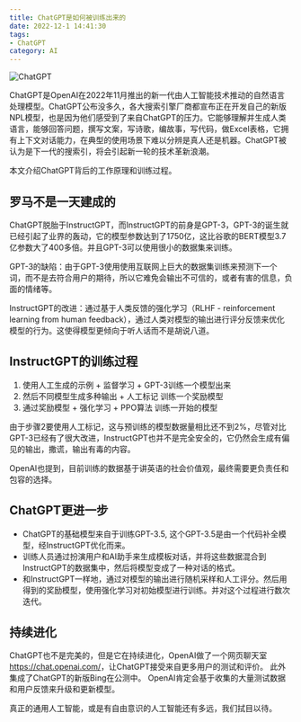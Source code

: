 ```yaml
---
title: ChatGPT是如何被训练出来的
date: 2022-12-1 14:41:30
tags:
- ChatGPT
category: AI
---
```


![ChatGPT](https://cdn.openai.com/chatgpt/draft-20221129c/ChatGPT_Diagram.svg)

ChatGPT是OpenAI在2022年11月推出的新一代由人工智能技术推动的自然语言处理模型。ChatGPT公布没多久，各大搜索引擎厂商都宣布正在开发自己的新版NPL模型，也是因为他们感受到了来自ChatGPT的压力。它能够理解并生成人类语言，能够回答问题，撰写文案，写诗歌，编故事，写代码，做Excel表格，它拥有上下文对话能力，在典型的使用场景下难以分辨是真人还是机器。ChatGPT被认为是下一代的搜索引，将会引起新一轮的技术革新浪潮。

本文介绍ChatGPT背后的工作原理和训练过程。

<!--more-->

## 罗马不是一天建成的

ChatGPT脱胎于InstructGPT，而InstructGPT的前身是GPT-3，GPT-3的诞生就已经引起了业界的轰动，它的模型参数达到了1750亿，这比谷歌的BERT模型3.7亿参数大了400多倍。并且GPT-3可以使用很小的数据集来训练。

GPT-3的缺陷：由于GPT-3使用使用互联网上巨大的数据集训练来预测下一个词，而不是去符合用户的期待，所以它难免会输出不可信的，或者有害的信息，负面的情绪等。

InstructGPT的改进：通过基于人类反馈的强化学习（RLHF - reinforcement learning from human feedback），通过人类对模型的输出进行评分反馈来优化模型的行为。这使得模型更倾向于听人话而不是胡说八道。

## InstructGPT的训练过程

1. 使用人工生成的示例 + 监督学习 + GPT-3训练一个模型出来
2. 然后不同模型生成多种输出 + 人工标记 训练一个奖励模型
3. 通过奖励模型 + 强化学习 + PPO算法 训练一开始的模型

由于步骤2要使用人工标记，这与预训练的模型数据量相比还不到2%，尽管对比GPT-3已经有了很大改进，InstructGPT也并不是完全安全的，它仍然会生成有偏见的输出，撒谎，输出有毒的内容。

OpenAI也提到，目前训练的数据基于讲英语的社会价值观，最终需要更负责任和包容的选择。

## ChatGPT更进一步

- ChatGPT的基础模型来自于训练GPT-3.5, 这个GPT-3.5是由一个代码补全模型，经InstructGPT优化而来。
- 训练人员通过扮演用户和AI助手来生成模板对话，并将这些数据混合到InstructGPT的数据集中，然后将模型变成了一种对话的格式。
- 和InstructGPT一样地，通过对模型的输出进行随机采样和人工评分。然后用得到的奖励模型，使用强化学习对初始模型进行训练。并对这个过程进行数次迭代。

## 持续进化

ChatGPT也不是完美的，但是它在持续进化，OpenAI做了一个网页聊天室<https://chat.openai.com/>，让ChatGPT接受来自更多用户的测试和评价。
此外集成了ChatGPT的新版Bing在公测中。
OpenAI肯定会基于收集的大量测试数据和用户反馈来升级和更新模型。

真正的通用人工智能，或是有自由意识的人工智能还有多远，我们拭目以待。




